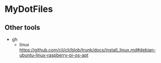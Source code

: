 # MyDotFiles

## Other tools

- gh
    - linux
      https://github.com/cli/cli/blob/trunk/docs/install_linux.md#debian-ubuntu-linux-raspberry-pi-os-apt
